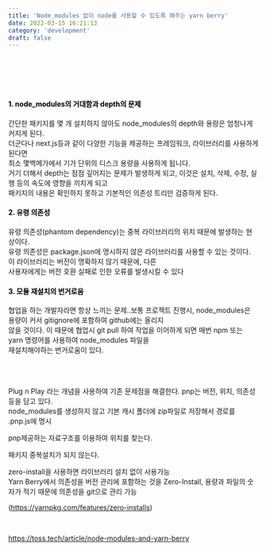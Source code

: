 ```yaml
---
title: 'Node_modules 없이 node를 사용할 수 있도록 해주는 yarn berry'
date: 2022-03-15 16:21:13
category: 'development'
draft: false
---
```


<h3 style="color:#0230">yarn berry를 사용하는 이유가 뭘까?</h3>

<br />

<h4 style="color:#000">1. node_modules의 거대함과 depth의 문제</h4>

간단한 패키지를 몇 개 설치하지 않아도 node_modules의 depth와 용량은 엄청나게 커지게 된다. <br />
더군다나 next.js등과 같이 다양한 기능을 제공하는 프레임워크, 라이브러리를 사용하게 된다면 <br />
최소 몇백메가에서 기가 단위의 디스크 용량을 사용하게 됩니다. <br />
거기 더해서 depth는 점점 깊어지는 문제가 발생하게 되고, 이것은 설치, 삭제, 수정, 실행 등의 속도에 영향을 끼치게 되고 <br />
패키지의 내용은 확인하지 못하고 기본적인 의존성 트리만 검증하게 된다.

<h4 style="color:#000">2. 유령 의존성</h4>

유령 의존성(phantom dependency)는 중복 라이브러리의 위치 때문에 발생하는 현상이다.<br />
유령 의존성은 package.json에 명시하지 않은 라이브러리를 사용할 수 있는 것이다. 이 라이브러리는 버전이 명확하지 않기 때문에, 다른 <br />사용자에게는 버전 호환 실패로 인한 오류를 발생시킬 수 있다<br />

<h4 style="color:#000">3. 모듈 재설치의 번거로움</h4>

협업을 하는 개발자라면 항상 느끼는 문제..보통 프로젝트 진행시, node_modules은 용량이 커서 gitignore에 포함하여 github에는 올리지 <br />않을 것이다. 이 때문에 협업시 git pull 하여 작업을 이어하게 되면 매번 npm 또는 yarn 명령어를 사용하여 node_modules 파일을 <br />재설치해야하는 번거로움이 있다.

<h3 style="color:#0230">yarn berry의 기능</h3>

Plug n Play 라는 개념을 사용하여 기존 문제점을 해결한다. pnp는 버전, 위치, 의존성 등을 담고 있다.<br />
node_modules를 생성하지 않고 기본 캐시 폴더에 zip파일로 저장해서 경로를 .pnp.js에 명시<br />

pnp제공하는 자료구조를 이용하여 위치를 찾는다. <br />

패키지 중복설치가 되지 않는다.<br />

zero-install을 사용하면 라이브러리 설치 없이 사용가능<br />
Yarn Berry에서 의존성을 버전 관리에 포함하는 것을 Zero-Install, 용량과 파일의 숫자가 적기 때문에 의존성을 git으로 관리 가능<br />

(https://yarnpkg.com/features/zero-installs)

<br />

https://toss.tech/article/node-modules-and-yarn-berry
